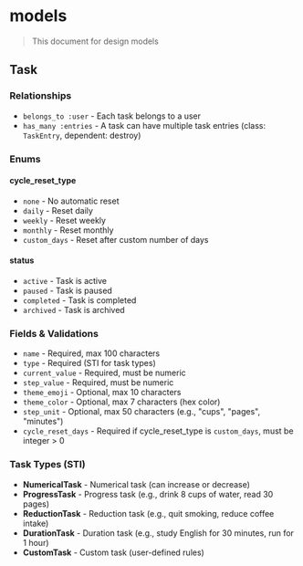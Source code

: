 # models

> This document for design models

## Task

### Relationships

- `belongs_to :user` - Each task belongs to a user
- `has_many :entries` - A task can have multiple task entries (class: `TaskEntry`, dependent: destroy)

### Enums

#### cycle_reset_type

- `none` - No automatic reset
- `daily` - Reset daily
- `weekly` - Reset weekly
- `monthly` - Reset monthly
- `custom_days` - Reset after custom number of days

#### status

- `active` - Task is active
- `paused` - Task is paused
- `completed` - Task is completed
- `archived` - Task is archived

### Fields & Validations

- `name` - Required, max 100 characters
- `type` - Required (STI for task types)
- `current_value` - Required, must be numeric
- `step_value` - Required, must be numeric
- `theme_emoji` - Optional, max 10 characters
- `theme_color` - Optional, max 7 characters (hex color)
- `step_unit` - Optional, max 50 characters (e.g., "cups", "pages", "minutes")
- `cycle_reset_days` - Required if cycle_reset_type is `custom_days`, must be integer > 0

### Task Types (STI)

- **NumericalTask** - Numerical task (can increase or decrease)
- **ProgressTask** - Progress task (e.g., drink 8 cups of water, read 30 pages)
- **ReductionTask** - Reduction task (e.g., quit smoking, reduce coffee intake)
- **DurationTask** - Duration task (e.g., study English for 30 minutes, run for 1 hour)
- **CustomTask** - Custom task (user-defined rules)
